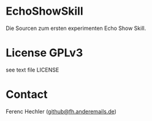# EchoShowSkill
Die Sourcen zum ersten experimenten Echo Show Skill.

# License GPLv3
see text file LICENSE

# Contact
Ferenc Hechler (github@fh.anderemails.de)